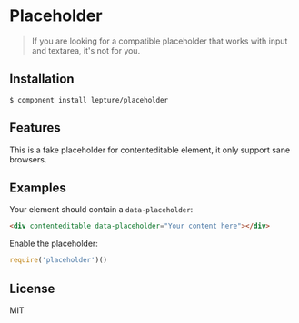 # Placeholder

> If you are looking for a compatible placeholder that works with input and textarea, it's not for you.

## Installation

    $ component install lepture/placeholder

## Features

This is a fake placeholder for contenteditable element, it only support sane browsers.

## Examples

Your element should contain a `data-placeholder`:

```html
<div contenteditable data-placeholder="Your content here"></div>
```

Enable the placeholder:

```js
require('placeholder')()
```

## License

MIT
